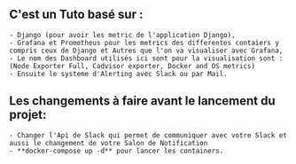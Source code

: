## C'est un Tuto basé sur : 

    - Django (pour avoir les metric de l'application Django), 
    - Grafana et Prometheus pour les metrics des differentes contaiers y compris ceux de Django et Autres que l'on va visualiser avec Grafana,
    - Le nom des Dashboard utilisés ici sont pour la visualisation sont : (Node Exporter Full, Cadvisor exporter, Docker and OS metrics)
    - Ensuite le systeme d'Alerting avec Slack ou par Mail.

## Les changements à faire avant le lancement du projet:

    - Changer l'Api de Slack qui permet de communiquer avec votre Slack et aussi le changement de votre Salon de Notification
    - **docker-compose up -d** pour lancer les containers.